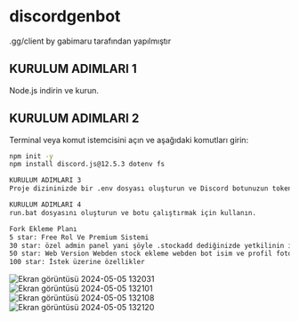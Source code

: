 # discordgenbot
.gg/client by gabimaru tarafından yapılmıştır

## KURULUM ADIMLARI 1
Node.js indirin ve kurun.

## KURULUM ADIMLARI 2
Terminal veya komut istemcisini açın ve aşağıdaki komutları girin:
```bash
npm init -y
npm install discord.js@12.5.3 dotenv fs

KURULUM ADIMLARI 3
Proje dizininizde bir .env dosyası oluşturun ve Discord botunuzun tokenini içine yazın.

KURULUM ADIMLARI 4
run.bat dosyasını oluşturun ve botu çalıştırmak için kullanın.

Fork Ekleme Planı
5 star: Free Rol Ve Premium Sistemi
30 star: özel admin panel yani şöyle .stockadd dediğinizde yetkilinin idsi varsa onu algılasın ona ozel ticket açsın şifre istesin programdanda şifre ayarlansın şifreyi biliyorsa stock eklesin
50 star: Web Version Webden stock ekleme webden bot isim ve profil fotoğrafı durum güncelleme
100 star: İstek üzerine özellikler
```
![Ekran görüntüsü 2024-05-05 132031](https://github.com/cevatdev/discordgenbot/assets/164677184/3218f30d-a29b-4afe-9a7d-bb1be5dc5ea5)
![Ekran görüntüsü 2024-05-05 132101](https://github.com/cevatdev/discordgenbot/assets/164677184/f33bd944-7904-48b1-88cf-7719b979474f)
![Ekran görüntüsü 2024-05-05 132108](https://github.com/cevatdev/discordgenbot/assets/164677184/a67d8162-c689-48d5-9a44-d9f79f9edcc1)
![Ekran görüntüsü 2024-05-05 132120](https://github.com/cevatdev/discordgenbot/assets/164677184/966537de-5c80-43e6-8a4c-6ec9be5565be)

